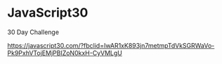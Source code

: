 # JavaScript30
30 Day Challenge

https://javascript30.com/?fbclid=IwAR1xK893jn7metmpTdVkSGRWaVo-Pk9PxhVTojEMjPBIZoN0kxH-CyVMLgU

